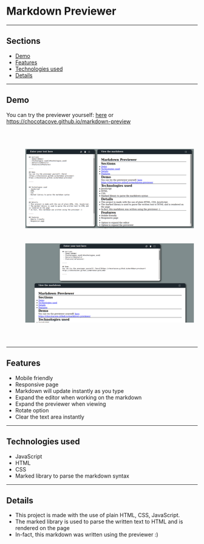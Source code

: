 # Markdown Previewer
----
## Sections
 - [Demo](#demo)
 - [Features](#features)
 - [Technologies used](#technologies_used)
 - [Details](#details)

-----

## Demo
You can try the previewer yourself: [here](https://chocotacove.github.io/markdown-preview)  or
https://chocotacove.github.io/markdown-preview
<div style="display: flex;flex-wrap:wrap; padding: 30px;">
<img alt="demo" style="padding: 20px;width: 600px" src="./img/demo1.png">
<img alt="demo" style="padding: 20px;width: 600px" src="./img/demo2.png">
</div>

-----

## Features
- Mobile friendly
- Responsive page
- Markdown will update instantly as you type
- Expand the editor when working on the markdown
- Expand the previewer when viewing
- Rotate option
- Clear the text area instantly

----

## Technologies used
- JavaScript
- HTML
- CSS
- Marked library to parse the markdown syntax

-----

## Details
* This project is made with the use of plain HTML, CSS, JavaScript.
* The marked library is used to parse the written text to HTML and is rendered on the page
* In-fact, this markdown was written using the previewer :)
